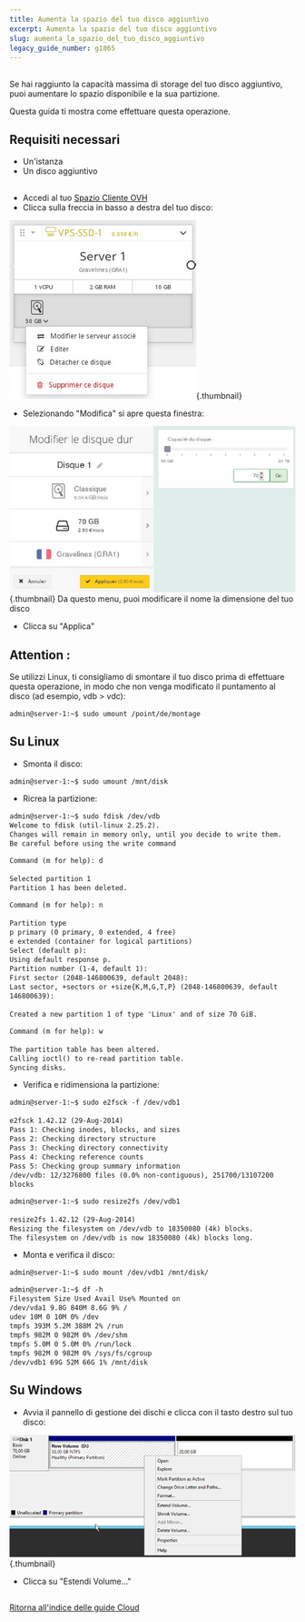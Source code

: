 ```yaml
---
title: Aumenta la spazio del tuo disco aggiuntivo
excerpt: Aumenta la spazio del tuo disco aggiuntivo
slug: aumenta_la_spazio_del_tuo_disco_aggiuntivo
legacy_guide_number: g1865
---
```



## 
Se hai raggiunto la capacità massima di storage del tuo disco aggiuntivo, puoi aumentare lo spazio disponibile e la sua partizione.

Questa guida ti mostra come effettuare questa operazione.


## Requisiti necessari

- Un'istanza
- Un disco aggiuntivo




## 

- Accedi al tuo [Spazio Cliente OVH](https://www.ovh.com/manager/cloud/)
- Clicca sulla freccia in basso a destra del tuo disco:



![](images/img_2744.jpg){.thumbnail}

- Selezionando "Modifica" si apre questa finestra:



![](images/img_2745.jpg){.thumbnail}
Da questo menu, puoi modificare il nome la dimensione del tuo disco

- Clicca su "Applica"



## Attention :
Se utilizzi Linux, ti consigliamo di smontare il tuo disco prima di effettuare questa operazione, in modo che non venga modificato il puntamento al disco (ad esempio, vdb > vdc):

```
admin@server-1:~$ sudo umount /point/de/montage
```




## Su Linux

- Smonta il disco:

```
admin@server-1:~$ sudo umount /mnt/disk
```




- Ricrea la partizione:

```
admin@server-1:~$ sudo fdisk /dev/vdb
Welcome to fdisk (util-linux 2.25.2).
Changes will remain in memory only, until you decide to write them.
Be careful before using the write command
```



```
Command (m for help): d

Selected partition 1
Partition 1 has been deleted.
```



```
Command (m for help): n

Partition type
p primary (0 primary, 0 extended, 4 free)
e extended (container for logical partitions)
Select (default p):
Using default response p.
Partition number (1-4, default 1):
First sector (2048-146800639, default 2048):
Last sector, +sectors or +size{K,M,G,T,P} (2048-146800639, default 146800639):

Created a new partition 1 of type 'Linux' and of size 70 GiB.
```



```
Command (m for help): w

The partition table has been altered.
Calling ioctl() to re-read partition table.
Syncing disks.
```


- Verifica e ridimensiona la partizione:

```
admin@server-1:~$ sudo e2fsck -f /dev/vdb1

e2fsck 1.42.12 (29-Aug-2014)
Pass 1: Checking inodes, blocks, and sizes
Pass 2: Checking directory structure
Pass 3: Checking directory connectivity
Pass 4: Checking reference counts
Pass 5: Checking group summary information
/dev/vdb: 12/3276800 files (0.0% non-contiguous), 251700/13107200 blocks
```



```
admin@server-1:~$ sudo resize2fs /dev/vdb1

resize2fs 1.42.12 (29-Aug-2014)
Resizing the filesystem on /dev/vdb to 18350080 (4k) blocks.
The filesystem on /dev/vdb is now 18350080 (4k) blocks long.
```


- Monta e verifica il disco:

```
admin@server-1:~$ sudo mount /dev/vdb1 /mnt/disk/
```



```
admin@server-1:~$ df -h
Filesystem Size Used Avail Use% Mounted on
/dev/vda1 9.8G 840M 8.6G 9% /
udev 10M 0 10M 0% /dev
tmpfs 393M 5.2M 388M 2% /run
tmpfs 982M 0 982M 0% /dev/shm
tmpfs 5.0M 0 5.0M 0% /run/lock
tmpfs 982M 0 982M 0% /sys/fs/cgroup
/dev/vdb1 69G 52M 66G 1% /mnt/disk
```





## Su Windows

- Avvia il pannello di gestione dei dischi e clicca con il tasto destro sul tuo disco:



![](images/img_2748.jpg){.thumbnail}

- Clicca su "Estendi Volume..."




## 
[Ritorna all'indice delle guide Cloud]({legacy}1785)

